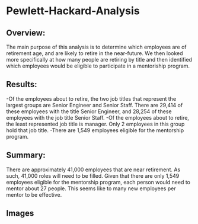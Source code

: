 # Pewlett-Hackard-Analysis


## Overview:
The main purpose of this analysis is to determine which employees are of retirement age, and are likely to retire in the near-future. We then looked more specifically at how many people are retiring by title and then identified which employees would be eligible to participate in a mentoriship program.


## Results:
-Of the employees about to retire, the two job titles that represent the largest groups are Senior Engineer and Senior Staff. There are 29,414 of these employees with the title Senior Engineer, and 28,254 of these employees with the job title Senior Staff.
-Of the employees about to retire, the least represented job title is manager. Only 2 employees in this group hold that job title.
-There are 1,549 employees eligible for the mentorship program.

## Summary:
There are approximately 41,000 employees that are near retirement. As such, 41,000 roles will need to be filled. Given that there are only 1,549 employees eligible for the mentorship program, each person would need to mentor about 27 people. This seems like to many new employees per mentor to be effective.


## Images

